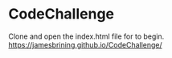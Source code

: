 # CodeChallenge

Clone and open the index.html file for to begin.
https://jamesbrining.github.io/CodeChallenge/
